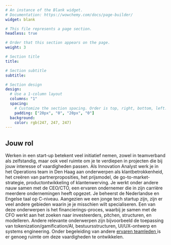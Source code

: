 ```yaml
---
# An instance of the Blank widget.
# Documentation: https://wowchemy.com/docs/page-builder/
widget: blank

# This file represents a page section.
headless: true

# Order that this section appears on the page.
weight: 3

# Section title
title: 

# Section subtitle
subtitle: 

# Section design
design:
  # Use a 1-column layout
  columns: "1"
  spacing:
    # Customize the section spacing. Order is top, right, bottom, left.
    padding: ["20px", "0", "20px", "0"]
  background:
    color: rgb(247, 247, 247)
---
```

<h2 class="text-center"> Jouw rol </h2>
Werken in een start-up betekent veel initiatief nemen, zowel in teamverband als zelfstandig, maar ook veel ruimte om je te verdiepen in projecten die bij jouw interesse of vaardigheden passen. Als Innovation Analyst werk je in het Operations team in Den Haag aan onderwerpen als klantbetrokkenheid, het creëren van partnerproposities, het prijsmodel, de go-to-market-strategie, productontwikkeling of klantenwerving. Je werkt onder andere nauw samen met de CEO/CTO, een ervaren ondernemer die in zijn carrière meerdere ondernemingen heeft opgezet. Je beheerst de Nederlandse en Engelse taal op C-niveau. Aangezien we een jonge tech startup zijn, zijn er veel andere gebieden waarin je je misschien wilt specialiseren. Een van deze onderwerpen is het financierings-proces, waarbij je samen met de CFO werkt aan het zoeken naar investeerders, pitchen, structuren, en modelleren. Andere relevante onderwerpen zijn bijvoorbeeld de toepassing van tokenization/gamification/AI, bestuursstructuren, UI/UX-ontwerp en systems engineering. Onder begeleiding van andere <a href="https://www.alkemio.foundation/about/">ervaren teamleden </a> is er genoeg ruimte om deze vaardigheden te ontwikkelen. 